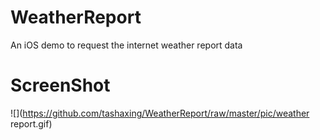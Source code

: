 # WeatherReport
An iOS demo to request the internet weather report data
# ScreenShot
![](https://github.com/tashaxing/WeatherReport/raw/master/pic/weather report.gif)<br/>
